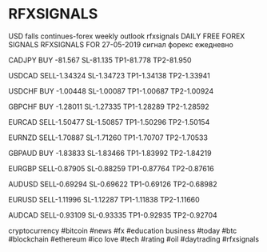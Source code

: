 # RFXSIGNALS
USD falls continues-forex weekly outlook  rfxsignals
DAILY FREE FOREX SIGNALS RFXSIGNALS FOR 27-05-2019 сигнал форекс ежедневно

CADJPY BUY -81.567
SL-81.135
TP1-81.778
TP2-81.950

USDCAD SELL-1.34324
SL-1.34723
TP1-1.34138
TP2-1.33941

USDCHF BUY -1.00448
SL-1.00087
TP1-1.00687
TP2-1.00924

GBPCHF BUY -1.28011
SL-1.27335
TP1-1.28289
TP2-1.28592

EURCAD SELL-1.50477
SL-1.50857
TP1-1.50296
TP2-1.50154

EURNZD SELL-1.70887
SL-1.71260
TP1-1.70707
TP2-1.70533

GBPAUD BUY -1.83833
SL-1.83466
TP1-1.83992
TP2-1.84219

EURGBP SELL-0.87905
SL-0.88259
TP1-0.87764
TP2-0.87616

AUDUSD SELL-0.69294
SL-0.69622
TP1-0.69126
TP2-0.68982

EURUSD SELL-1.11996
SL-1.12287
TP1-1.11838
TP2-1.11660

AUDCAD SELL-0.93109
SL-0.93335
TP1-0.92935
TP2-0.92704

cryptocurrency #bitcoin #news #fx #education
business #today #btc #blockchain #ethereum #ico
love #tech #rating #oil #daytrading #rfxsignals
